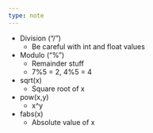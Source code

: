 ```yaml
---
type: note
---
```


- Division (“/”)
	- Be careful with int and float values
- Modulo (“%”)
	- Remainder stuff
	- 7%5 = 2, 4%5 = 4
- sqrt(x)
	- Square root of x
- pow(x,y)
	- x^y
- fabs(x)
	- Absolute value of x
